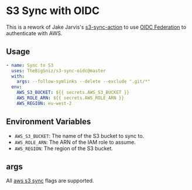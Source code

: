 # S3 Sync with OIDC

This is a rework of Jake Jarvis's [s3-sync-action](https://github.com/jakejarvis/s3-sync-action) to use [OIDC Federation](https://docs.aws.amazon.com/IAM/latest/UserGuide/id_roles_providers_oidc.html) to authenticate with AWS. 

## Usage

```yaml
- name: Sync to S3
  uses: TheBigSniz/s3-sync-oidc@master
  with:
    args: --follow-symlinks --delete --exclude ".git/*"
  env:
    AWS_S3_BUCKET: ${{ secrets.AWS_S3_BUCKET }}
    AWS_ROLE_ARN: ${{ secrets.AWS_ROLE_ARN }}
    AWS_REGION: eu-west-2
```

## Environment Variables

- `AWS_S3_BUCKET`: The name of the S3 bucket to sync to.
- `AWS_ROLE_ARN`: The ARN of the IAM role to assume.
- `AWS_REGION`: The region of the S3 bucket.

## args

All [aws s3 sync](https://docs.aws.amazon.com/cli/latest/reference/s3/sync.html) flags are supported.

